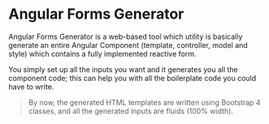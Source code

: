 # Angular Forms Generator

Angular Forms Generator is a web-based tool which utility is basically generate an entire Angular Component (template, controller, model and style) which contains a fully implemented reactive form.
 
You simply set up all the inputs you want and it generates you all the component code; this can help you with all the boilerplate code you could have to write.
 
> By now, the generated HTML templates are written using Bootstrap 4 classes, and all the generated inputs are fluids (100% width).
 
